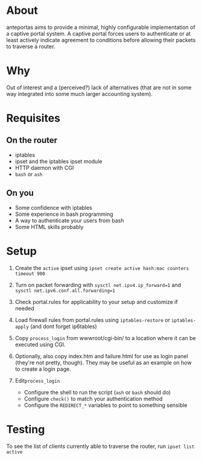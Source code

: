 # About
anteportas aims to provide a minimal, highly configurable implementation
of a captive portal system. A captive portal forces users to authenticate
or at least actively indicate agreement to conditions before allowing their
packets to traverse a router.

# Why
Out of interest and a (perceived?) lack of alternatives (that are not in some way
integrated into some much larger accounting system).

# Requisites

## On the router
* iptables
* ipset and the iptables ipset module
* HTTP daemon with CGI
* `bash` or `ash`

## On you
* Some confidence with iptables
* Some experience in bash programming
* A way to authenticate your users from bash
* Some HTML skills probably

# Setup

1. Create the `active` ipset using
	`ipset create active hash:mac counters timeout 900`

2. Turn on packet forwarding with
	`sysctl net.ipv4.ip_forward=1` and
	`sysctl net.ipv6.conf.all.forwarding=1`

3. Check portal.rules for applicability to your setup and customize if needed

4. Load firewall rules from portal.rules using `iptables-restore` or `iptables-apply`
	(and dont forget ip6tables)

5. Copy `process_login` from wwwroot/cgi-bin/ to a location where it can be executed
	using CGI.

6. Optionally, also copy index.htm and failure.html for use as login panel (they're
	not pretty, though). They may be useful as an example on how to create a login
	page.

7. Edit`process_login`
	* Configure the shell to run the script (`ash` or `bash` should do)
	* Configure `check()` to match your authentication method
	* Configure the `REDIRECT_*` variables to point to something sensible

# Testing

To see the list of clients currently able to traverse the router, run
	`ipset list active`
